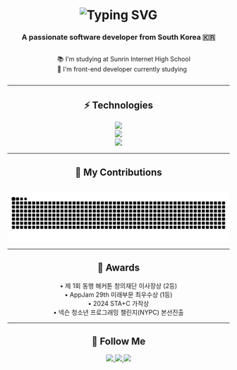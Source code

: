 <h1 align="center">
    <img src="https://readme-typing-svg.herokuapp.com?font=Fira+Code&pause=1000&size=35&center=true&vCenter=true&duration=4000&width=500&height=70&color=009900&width=435&lines=Hi!+👋;+I'm+shinleehyeon" alt="Typing SVG" />
</h1>

<h3 align="center">A passionate software developer from South Korea 🇰🇷</h3>

<div align="center">
  <ul style="list-style-position: inside; text-align: left; display: inline-block;">
    📚 I'm studying at Sunrin Internet High School<br/>
    💬 I'm front-end developer currently studying<br/>
  </ul>
</div>

<hr/>

<h2 align="center">⚡️ Technologies</h2>

<div align="center">
    <img src="https://skillicons.dev/icons?i=react,nextjs,scss,vite,tailwind" /><br>
    <img src="https://skillicons.dev/icons?i=nodejs,python,firebase,mysql" /><br>
    <img src="https://skillicons.dev/icons?i=github,git,figma" /><br>
</div>

<hr/>

<div align="center">
  <h2>🌱 My Contributions</h2>
  <br>
  <img alt="snake eating my contributions" src="https://raw.githubusercontent.com/shinleehyeon/shinleehyeon/output/github-snake-dark.svg" />
</div>

<hr/>

<h2 align="center">🎉 Awards</h2>

<p align="center">
  • 제 1회 동행 해커톤 창의재단 이사장상 (2등)<br/>
  • AppJam 29th 미래부문 최우수상 (1등)<br/>
  • 2024 STA+C 가작상<br/>
  • 넥슨 청소년 프로그래밍 챌린지(NYPC) 본선진출
</p>

<hr/>

<h2 align="center">📡 Follow Me</h2>
 
<div align="center"> 
  <a href="mailto:shinlee7878@gmail.com">
    <img src="https://img.shields.io/badge/Gmail-333333?style=for-the-badge&logo=gmail&logoColor=red" />
  </a>
  <a href="https://www.instagram.com/hyun._.s08/" target="_blank">
    <img src="https://img.shields.io/badge/Instagram-E4405F?style=for-the-badge&logo=instagram&logoColor=white" />
  </a>
  <a href="https://www.2hyundev.com/" target="_blank">
    <img src="https://img.shields.io/badge/Portfolio-4353FF?style=for-the-badge&logo=safari&logoColor=white" />
  </a>
</div>
